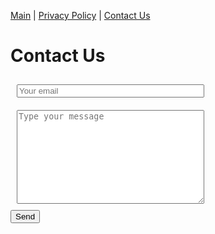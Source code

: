 <a href="/Mumin">Main</a> | 
<a href="/Mumin/privacy">Privacy Policy</a> | 
<a href="/Mumin/contact">Contact Us</a>

# Contact Us

<div id="contact">
    <div id="contact-form">
            <form action="https://formspree.io/f/mqkwpnqz" method="POST">
            <input type="hidden" name="_subject" value="Contact request from Github" />
            <input type="email" name="_replyto" placeholder="Your email" required style="margin: 10px; width: 300px;">
            <br>
            <textarea name="message" placeholder="Type your message" required style="margin: 10px; width: 300px; height: 150px;"></textarea>
            <br>
            <button type="submit">Send</button>
        </form>
    </div>
</div>
